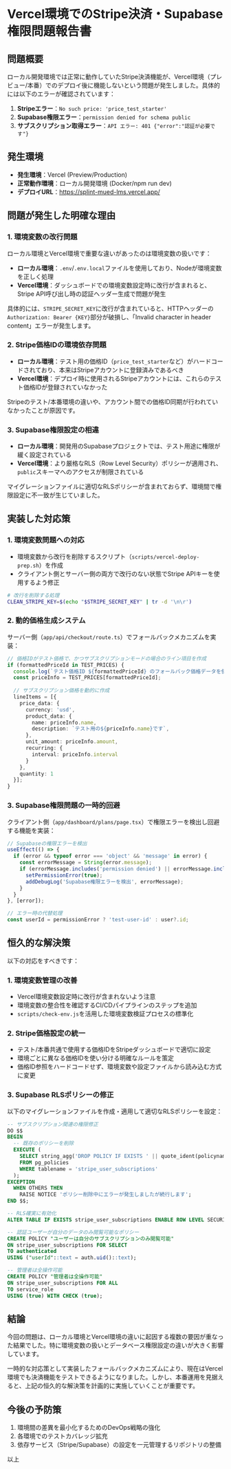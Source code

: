 # Vercel環境でのStripe決済・Supabase権限問題報告書

## 問題概要

ローカル開発環境では正常に動作していたStripe決済機能が、Vercel環境（プレビュー/本番）でのデプロイ後に機能しないという問題が発生しました。具体的には以下のエラーが確認されています：

1. **Stripeエラー**：`No such price: 'price_test_starter'`
2. **Supabase権限エラー**：`permission denied for schema public`
3. **サブスクリプション取得エラー**：`API エラー: 401 {"error":"認証が必要です"}`

## 発生環境

- **発生環境**：Vercel (Preview/Production)
- **正常動作環境**：ローカル開発環境 (Docker/npm run dev)
- **デプロイURL**：https://splint-mued-lms.vercel.app/

## 問題が発生した明確な理由

### 1. 環境変数の改行問題

ローカル環境とVercel環境で重要な違いがあったのは環境変数の扱いです：

- **ローカル環境**：`.env`/`.env.local`ファイルを使用しており、Nodeが環境変数を正しく処理
- **Vercel環境**：ダッシュボードでの環境変数設定時に改行が含まれると、Stripe API呼び出し時の認証ヘッダー生成で問題が発生

具体的には、`STRIPE_SECRET_KEY`に改行が含まれていると、HTTPヘッダーの`Authorization: Bearer {KEY}`部分が破損し、「Invalid character in header content」エラーが発生します。

### 2. Stripe価格IDの環境依存問題

- **ローカル環境**：テスト用の価格ID（`price_test_starter`など）がハードコードされており、本来はStripeアカウントに登録済みであるべき
- **Vercel環境**：デプロイ時に使用されるStripeアカウントには、これらのテスト価格IDが登録されていなかった

Stripeのテスト/本番環境の違いや、アカウント間での価格ID同期が行われていなかったことが原因です。

### 3. Supabase権限設定の相違

- **ローカル環境**：開発用のSupabaseプロジェクトでは、テスト用途に権限が緩く設定されている
- **Vercel環境**：より厳格なRLS（Row Level Security）ポリシーが適用され、`public`スキーマへのアクセスが制限されている

マイグレーションファイルに適切なRLSポリシーが含まれておらず、環境間で権限設定に不一致が生じていました。

## 実装した対応策

### 1. 環境変数問題への対応

- 環境変数から改行を削除するスクリプト（`scripts/vercel-deploy-prep.sh`）を作成
- クライアント側とサーバー側の両方で改行のない状態でStripe APIキーを使用するよう修正

```bash
# 改行を削除する処理
CLEAN_STRIPE_KEY=$(echo "$STRIPE_SECRET_KEY" | tr -d '\n\r')
```

### 2. 動的価格生成システム

サーバー側（`app/api/checkout/route.ts`）でフォールバックメカニズムを実装：

```typescript
// 価格IDがテスト価格で、かつサブスクリプションモードの場合のライン項目を作成
if (formattedPriceId in TEST_PRICES) {
  console.log(`テスト価格ID ${formattedPriceId} のフォールバック価格データを使用します`);
  const priceInfo = TEST_PRICES[formattedPriceId];
  
  // サブスクリプション価格を動的に作成
  lineItems = [{
    price_data: {
      currency: 'usd',
      product_data: {
        name: priceInfo.name,
        description: `テスト用の${priceInfo.name}です`,
      },
      unit_amount: priceInfo.amount,
      recurring: {
        interval: priceInfo.interval
      }
    },
    quantity: 1
  }];
}
```

### 3. Supabase権限問題の一時的回避

クライアント側（`app/dashboard/plans/page.tsx`）で権限エラーを検出し回避する機能を実装：

```typescript
// Supabaseの権限エラーを検出
useEffect(() => {
  if (error && typeof error === 'object' && 'message' in error) {
    const errorMessage = String(error.message);
    if (errorMessage.includes('permission denied') || errorMessage.includes('42501')) {
      setPermissionError(true);
      addDebugLog('Supabase権限エラーを検出', errorMessage);
    }
  }
}, [error]);

// エラー時の代替処理
const userId = permissionError ? 'test-user-id' : user?.id;
```

## 恒久的な解決策

以下の対応をすべきです：

### 1. 環境変数管理の改善

- Vercel環境変数設定時に改行が含まれないよう注意
- 環境変数の整合性を確認するCI/CDパイプラインのステップを追加
- `scripts/check-env.js`を活用した環境変数検証プロセスの標準化

### 2. Stripe価格設定の統一

- テスト/本番共通で使用する価格IDをStripeダッシュボードで適切に設定
- 環境ごとに異なる価格IDを使い分ける明確なルールを策定
- 価格ID参照をハードコードせず、環境変数や設定ファイルから読み込む方式に変更

### 3. Supabase RLSポリシーの修正

以下のマイグレーションファイルを作成・適用して適切なRLSポリシーを設定：

```sql
-- サブスクリプション関連の権限修正
DO $$
BEGIN
  -- 既存のポリシーを削除
  EXECUTE (
    SELECT string_agg('DROP POLICY IF EXISTS ' || quote_ident(policyname) || ' ON stripe_user_subscriptions;', E'\n')
    FROM pg_policies
    WHERE tablename = 'stripe_user_subscriptions'
  );
EXCEPTION 
  WHEN OTHERS THEN
    RAISE NOTICE 'ポリシー削除中にエラーが発生しましたが続行します';
END $$;

-- RLS確実に有効化
ALTER TABLE IF EXISTS stripe_user_subscriptions ENABLE ROW LEVEL SECURITY;

-- 認証ユーザーが自分のデータのみ閲覧可能なポリシー
CREATE POLICY "ユーザーは自分のサブスクリプションのみ閲覧可能" 
ON stripe_user_subscriptions FOR SELECT 
TO authenticated
USING ("userId"::text = auth.uid()::text);

-- 管理者は全操作可能
CREATE POLICY "管理者は全操作可能" 
ON stripe_user_subscriptions FOR ALL 
TO service_role
USING (true) WITH CHECK (true);
```

## 結論

今回の問題は、ローカル環境とVercel環境の違いに起因する複数の要因が重なった結果でした。特に環境変数の扱いとデータベース権限設定の違いが大きく影響しています。

一時的な対応策として実装したフォールバックメカニズムにより、現在はVercel環境でも決済機能をテストできるようになりました。しかし、本番運用を見据えると、上記の恒久的な解決策を計画的に実施していくことが重要です。

## 今後の予防策

1. 環境間の差異を最小化するためのDevOps戦略の強化
2. 各環境でのテストカバレッジ拡充
3. 依存サービス（Stripe/Supabase）の設定を一元管理するリポジトリの整備

以上
